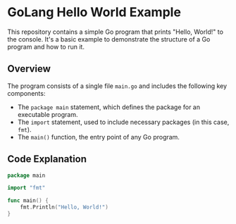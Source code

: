 # GoLang Hello World Example

This repository contains a simple Go program that prints "Hello, World!" to the console. It's a basic example to demonstrate the structure of a Go program and how to run it.

## Overview

The program consists of a single file `main.go` and includes the following key components:
- The `package main` statement, which defines the package for an executable program.
- The `import` statement, used to include necessary packages (in this case, `fmt`).
- The `main()` function, the entry point of any Go program.

## Code Explanation

```go
package main

import "fmt"

func main() {
    fmt.Println("Hello, World!")
}

